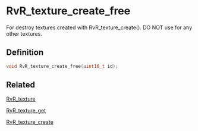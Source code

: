 # RvR_texture_create_free

For destroy textures created with RvR_texture_create(). DO NOT use for any other textures.

## Definition

```c
void RvR_texture_create_free(uint16_t id);
```

## Related

[RvR_texture](texture.md)

[RvR_texture_get](texture_get.md)

[RvR_texture_create](texture_create.md)
